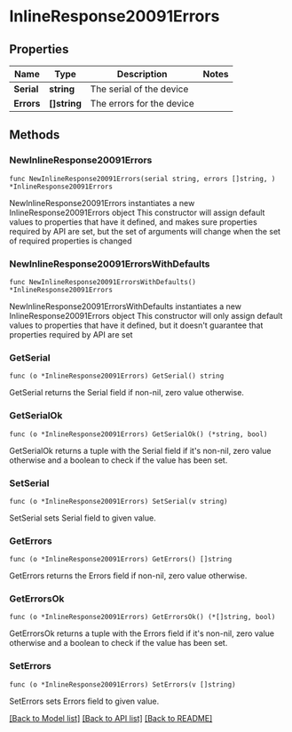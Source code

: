 # InlineResponse20091Errors

## Properties

Name | Type | Description | Notes
------------ | ------------- | ------------- | -------------
**Serial** | **string** | The serial of the device | 
**Errors** | **[]string** | The errors for the device | 

## Methods

### NewInlineResponse20091Errors

`func NewInlineResponse20091Errors(serial string, errors []string, ) *InlineResponse20091Errors`

NewInlineResponse20091Errors instantiates a new InlineResponse20091Errors object
This constructor will assign default values to properties that have it defined,
and makes sure properties required by API are set, but the set of arguments
will change when the set of required properties is changed

### NewInlineResponse20091ErrorsWithDefaults

`func NewInlineResponse20091ErrorsWithDefaults() *InlineResponse20091Errors`

NewInlineResponse20091ErrorsWithDefaults instantiates a new InlineResponse20091Errors object
This constructor will only assign default values to properties that have it defined,
but it doesn't guarantee that properties required by API are set

### GetSerial

`func (o *InlineResponse20091Errors) GetSerial() string`

GetSerial returns the Serial field if non-nil, zero value otherwise.

### GetSerialOk

`func (o *InlineResponse20091Errors) GetSerialOk() (*string, bool)`

GetSerialOk returns a tuple with the Serial field if it's non-nil, zero value otherwise
and a boolean to check if the value has been set.

### SetSerial

`func (o *InlineResponse20091Errors) SetSerial(v string)`

SetSerial sets Serial field to given value.


### GetErrors

`func (o *InlineResponse20091Errors) GetErrors() []string`

GetErrors returns the Errors field if non-nil, zero value otherwise.

### GetErrorsOk

`func (o *InlineResponse20091Errors) GetErrorsOk() (*[]string, bool)`

GetErrorsOk returns a tuple with the Errors field if it's non-nil, zero value otherwise
and a boolean to check if the value has been set.

### SetErrors

`func (o *InlineResponse20091Errors) SetErrors(v []string)`

SetErrors sets Errors field to given value.



[[Back to Model list]](../README.md#documentation-for-models) [[Back to API list]](../README.md#documentation-for-api-endpoints) [[Back to README]](../README.md)


